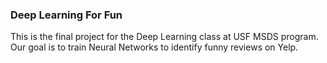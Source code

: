 ### Deep Learning For Fun
This is the final project for the Deep Learning class at USF MSDS program. Our goal is to train Neural Networks to identify funny reviews on Yelp.
